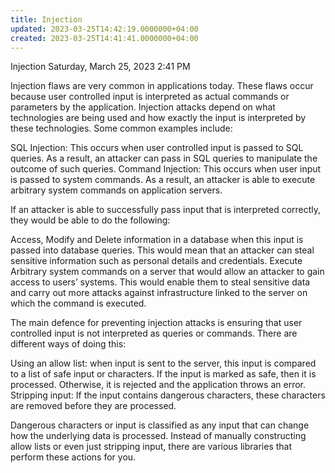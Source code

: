 ```yaml
---
title: Injection
updated: 2023-03-25T14:42:19.0000000+04:00
created: 2023-03-25T14:41:41.0000000+04:00
---
```


Injection
Saturday, March 25, 2023
2:41 PM

Injection flaws are very common in applications today. These flaws occur because user controlled input is interpreted as actual commands or parameters by the application. Injection attacks depend on what technologies are being used and how exactly the input is interpreted by these technologies. Some common examples include:

SQL Injection: This occurs when user controlled input is passed to SQL queries. As a result, an attacker can pass in SQL queries to manipulate the outcome of such queries.
Command Injection: This occurs when user input is passed to system commands. As a result, an attacker is able to execute arbitrary system commands on application servers.

If an attacker is able to successfully pass input that is interpreted correctly, they would be able to do the following:

Access, Modify and Delete information in a database when this input is passed into database queries. This would mean that an attacker can steal sensitive information such as personal details and credentials.
Execute Arbitrary system commands on a server that would allow an attacker to gain access to users’ systems. This would enable them to steal sensitive data and carry out more attacks against infrastructure linked to the server on which the command is executed.

The main defence for preventing injection attacks is ensuring that user controlled input is not interpreted as queries or commands. There are different ways of doing this:

Using an allow list: when input is sent to the server, this input is compared to a list of safe input or characters. If the input is marked as safe, then it is processed. Otherwise, it is rejected and the application throws an error.
Stripping input: If the input contains dangerous characters, these characters are removed before they are processed.

Dangerous characters or input is classified as any input that can change how the underlying data is processed. Instead of manually constructing allow lists or even just stripping input, there are various libraries that perform these actions for you.

